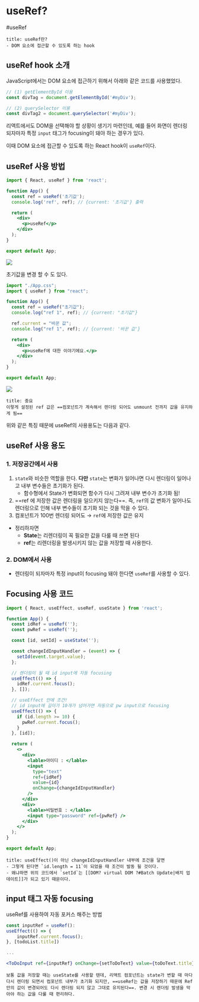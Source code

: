 # useRef?
#useRef

```ad-note
title: useRef란?
- DOM 요소에 접근할 수 있도록 하는 hook
```

## useRef hook 소개

JavaScript에서는 DOM 요소에 접근하기 위해서 아래와 같은 코드를 사용했었다. 

```javascript
// (1) getElementById 이용
const divTag = document.getElementById('#myDiv');

// (2) querySelector 이용
const divTag2 = document.querySelector('#myDiv');
```

리액트에서도 DOM을 선택해야 할 상황이 생기기 마련인데, 예를 들어 화면이 렌더링 되자마자 특정 `input` 태그가 focusing이 돼야 하는 경우가 있다. 

이때 DOM 요소에 접근할 수 있도록 하는 React hook이 `useRef`이다. 

## useRef 사용 방법

```jsx
import { React, useRef } from 'react';

function App() {
  const ref = useRef('초기값');
  console.log('ref', ref); // {current: '초기값'} 출력

  return (
    <div>
      <p>useRef</p>
    </div>
  );
}

export default App;

```

![](https://i.imgur.com/N4shvRi.png)

초기값을 변경 할 수 도 있다.

```jsx
import "./App.css";
import { useRef } from "react";

function App() {
  const ref = useRef("초기값");
  console.log("ref 1", ref); // {current: "초기값"}

  ref.current = "바꾼 값";
  console.log("ref 1", ref); // {current: '바꾼 값'}

  return (
    <div>
      <p>useRef에 대한 이야기에요.</p>
    </div>
  );
}

export default App;
```

![](https://i.imgur.com/hKrq8h1.png)

```ad-important
title: 중요
이렇게 설정된 ref 값은 ==컴포넌트가 계속해서 렌더링 되어도 unmount 전까지 값을 유지하게 됨==
```

위와 같은 특징 때문에 useRef의 사용용도는 다음과 같다.

## useRef 사용 용도

### 1. 저장공간에서 사용

1. `state`와 비슷한 역할을 한다. **다만** `state`는 변화가 일어나면 다시 렌더링이 일어나고 내부 변수들은 초기화가 된다.
	* 함수형에서 State가 변화되면 함수가 다시 그려져 내부 변수가 초기화 됨!
2. ==ref 에 저장한 값은 렌더링을 일으키지 않는다==. 즉, `ref`의 값 변화가 일어나도 렌더링으로 인해 내부 변수들이 초기화 되는 것을 막을 수 있다.
3. 컴포넌트가 100번 렌더링 되어도 → `ref`에 저장한 값은 유지

- 정리하자면
	- **State**는 리렌더링이 꼭 필요한 값을 다룰 때 쓰면 된다
	- **ref**는 리렌더링을 발생시키지 않는 값을 저장할 때 사용한다.

### 2. DOM에서 사용

- 렌더링이 되자마자 특정 input이 focusing 돼야 한다면 `useRef`를 사용할 수 있다. 

## Focusing 사용 코드

```jsx
import { React, useEffect, useRef, useState } from 'react';

function App() {
  const idRef = useRef('');
  const pwRef = useRef('');

  const [id, setId] = useState('');

  const changeIdInputHandler = (event) => {
    setId(event.target.value);
  };

  // 렌더링이 될 때 id input에 자동 focusing
  useEffect(() => {
    idRef.current.focus();
  }, []);

  // useEffect 안에 조건!
  // id input에 길이가 10개가 넘어가면 자동으로 pw input으로 focusing
  useEffect(() => {
    if (id.length >= 10) {
      pwRef.current.focus();
    }
  }, [id]);

  return (
    <>
      <div>
        <lable>아이디 : </lable>
        <input
          type="text"
          ref={idRef}
          value={id}
          onChange={changeIdInputHandler}
        />
      </div>
      <div>
        <lable>비밀번호 : </lable>
        <input type="password" ref={pwRef} />
      </div>
    </>
  );
}

export default App;

```

```ad-note
title: useEffect()이 아닌 changeIdInputHandler 내부에 조건을 달면
- 그렇게 된다면 `id.length = 11`이 되었을 때 조건이 발동 될 것이다. 
- 왜냐하면 위의 코드에서 `setId`는 [[DOM? virtual DOM ?#Batch Update|배치 업데이트]]가 되고 있기 때문이다.
```

## input 태그 자동 focusing

useRef를 사용하여 자동 포커스 해주는 방법

```jsx
const inputRef = useRef():
useEffect(() => {
	inputRef.current.focus();
}, [todoList.title])

...

<ToDoInput ref={inputRef} onChange={setToDoText} value={toDoText.title} />
```

```ad-note
보통 값을 저장할 때는 useState를 사용할 텐데, 리액트 컴포넌트는 state가 변할 때 마다 다시 렌더링 되면서 컴포넌트 내부가 초기화 되지만, ==useRef는 값을 저장하기 때문에 Ref안의 값이 변경되어도 다시 렌더링 되지 않고 그대로 유지된다==. 변경 시 렌더링 발생을 막아야 하는 값을 다룰 때 편리하다.
```

